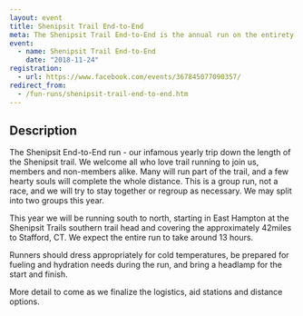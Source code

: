 ```yaml
---
layout: event
title: Shenipsit Trail End-to-End
meta: The Shenipsit Trail End-to-End is the annual run on the entirety of the blue-blazed Shenipsit Trail.
event: 
  - name: Shenipsit Trail End-to-End
    date: "2018-11-24"
registration:
  - url: https://www.facebook.com/events/367845077090357/
redirect_from:
  - /fun-runs/shenipsit-trail-end-to-end.htm
---
```


## Description
The Shenipsit End-to-End run - our infamous yearly trip down the length of the Shenipsit trail. We welcome all who love trail running to join us, members and non-members alike. Many will run part of the trail, and a few hearty souls will complete the whole distance. This is a group run, not a race, and we will try to stay together or regroup as necessary. We may split into two groups this year.

This year we will be running south to north, starting in East Hampton at the Shenipsit Trails southern trail head and covering the approximately 42miles to Stafford, CT. We expect the entire run to take around 13 hours.

Runners should dress appropriately for cold temperatures, be prepared for fueling and hydration needs during the run, and bring a headlamp for the start and finish.

More detail to come as we finalize the logistics, aid stations and distance options.